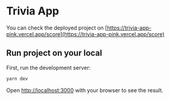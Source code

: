 # Trivia App

You can check the deployed project on [https://trivia-app-pink.vercel.app/score](https://trivia-app-pink.vercel.app/score)

## Run project on your local 

First, run the development server:

```bash
yarn dev
```

Open [http://localhost:3000](http://localhost:3000) with your browser to see the result.
